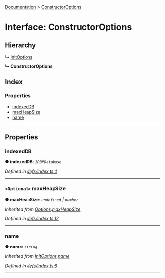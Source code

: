 [Documentation](../README.md) > [ConstructorOptions](../interfaces/constructoroptions.md)

# Interface: ConstructorOptions

## Hierarchy

↳  [InitOptions](initoptions.md)

**↳ ConstructorOptions**

## Index

### Properties

* [indexedDB](constructoroptions.md#indexeddb)
* [maxHeapSize](constructoroptions.md#maxheapsize)
* [name](constructoroptions.md#name)

---

## Properties

<a id="indexeddb"></a>

###  indexedDB

**● indexedDB**: *`IDBPDatabase`*

*Defined in [defs/index.ts:4](https://github.com/badbatch/cachemap/blob/6985edf/packages/indexed-db/src/defs/index.ts#L4)*

___
<a id="maxheapsize"></a>

### `<Optional>` maxHeapSize

**● maxHeapSize**: *`undefined` \| `number`*

*Inherited from [Options](options.md).[maxHeapSize](options.md#maxheapsize)*

*Defined in [defs/index.ts:12](https://github.com/badbatch/cachemap/blob/6985edf/packages/indexed-db/src/defs/index.ts#L12)*

___
<a id="name"></a>

###  name

**● name**: *`string`*

*Inherited from [InitOptions](initoptions.md).[name](initoptions.md#name)*

*Defined in [defs/index.ts:8](https://github.com/badbatch/cachemap/blob/6985edf/packages/indexed-db/src/defs/index.ts#L8)*

___

